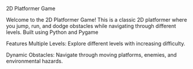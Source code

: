2D Platformer Game

Welcome to the 2D Platformer Game! This is a classic 2D platformer where you jump, run, and dodge obstacles while navigating through different levels. Built using Python and Pygame

Features
Multiple Levels: Explore different levels with increasing difficulty.

Dynamic Obstacles: Navigate through moving platforms, enemies, and environmental hazards.




